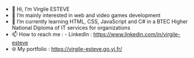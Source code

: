 - 👋 Hi, I’m Virgile ESTEVE
- 👀 I’m mainly interested in web and video games development
- 🌱 I’m currently learning HTML, CSS, JavaScript and C# in a BTEC Higher National Diploma of IT services for organizations
- 📫 How to reach me :
              - LinkedIn : https://www.linkedin.com/in/virgile-esteve
- 🌐 My portfolio : https://virgile-esteve.go.yj.fr/

<!---
virgileestv21/virgileestv21 is a ✨ special ✨ repository because its `README.md` (this file) appears on your GitHub profile.
You can click the Preview link to take a look at your changes.
--->

<!--- 
- 💞️ I’m looking to collaborate on ...
--->

